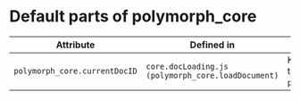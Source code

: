 # Default parts of polymorph_core

| Attribute | Defined in | Role |
|-----------|------------|----- |
|`polymorph_core.currentDocID` | `core.docLoading.js (polymorph_core.loadDocument)`| Keeps track of the current document ID, and hence allows pointing to `polymorph_core.userData.documents[polymorph_core.currentDocID]`.
